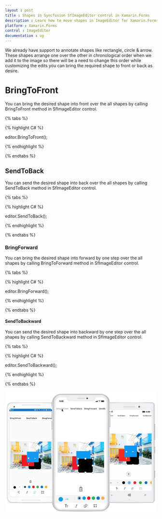 ```yaml
---
layout : post
title : Shapes in Syncfusion SfImageEditor control in Xamarin.Forms
description : Learn how to move shapes in ImageEditor for Xamarin.Forms
platform : Xamarin.Forms
control : ImageEditor
documentation : ug
---
```


We already have support to annotate shapes like rectangle, circle & arrow. These shapes arrange one over the other in chronological order when we add it
to the image so there will be a need to change this order while customizing the edits you can bring the required shape to front or back as desire.

# BringToFront

You can bring the desired shape into front over the all shapes by calling BringToFront method in SfImageEditor control.

{% tabs %}

{% highlight C# %}

   editor.BringToFront();

{% endhighlight %}

{% endtabs %}

## SendToBack

You can send the desired shape into back over the all shapes by calling SendToBack method in SfImageEditor control.

{% tabs %}

{% highlight C# %}

   editor.SendToBack();

{% endhighlight %}

{% endtabs %}

### BringForward

You can bring the desired shape into forward by one step over the all shapes by calling BringToForward method in SfImageEditor control.

{% tabs %}

{% highlight C# %}

   editor.BringForward();

{% endhighlight %}

{% endtabs %}

#### SendToBackward

You can send the desired shape into backward by one step over the all shapes by calling SendToBackward method in SfImageEditor control.

{% tabs %}

{% highlight C# %}

   editor.SendToBackward();

{% endhighlight %}

{% endtabs %}

![SfImageEditor](ImageEditor_images/BringToFront.gif)
